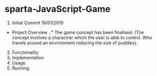 # sparta-JavaScript-Game

1. Initial Commit  19/01/2019
- Project Overview
..* The game concept has been finalised. (The concept involves a charactrer which the user is able to control. Who travels 
around an environment reducing the size of puddles).

2. Functionality
3. Implementation 
4. Usage 
5. Running 